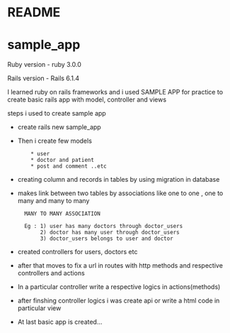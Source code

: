 # README

# sample_app

  Ruby version - ruby 3.0.0

  Rails version - Rails 6.1.4

  I learned ruby on rails frameworks and i used SAMPLE APP for practice to create basic rails app with model, controller and views

  steps i used to create sample app

  * create rails new sample_app

  * Then i create few models 

            * user 
            * doctor and patient 
            * post and comment ..etc

  * creating column and records in tables by using migration in database

  * makes link between two tables by associations like one to one , one to many and many  to many

          MANY TO MANY ASSOCIATION

          Eg : 1) user has many doctors through doctor_users
               2) doctor has many user through doctor_users
               3) doctor_users belongs to user and doctor

  * created controllers for users, doctors etc

  * after that moves to fix a url in routes with http methods and respective controllers and actions

  * In a particular controller write a respective logics in actions(methods)

  * after finshing controller logics i was create api or write a html code in particular view

  * At last basic app is created...


            
